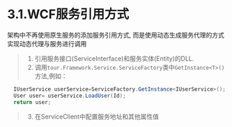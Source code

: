 # 3.1.WCF服务引用方式
架构中不再使用原生服务的添加服务引用方式, 而是使用动态生成服务代理的方式实现动态代理与服务进行调用
>1. 引用服务接口(ServiceInterface)和服务实体(Entity)的DLL.
>2. 调用```tour.Framework.Service.ServiceFactory```类中```GetInstance<T>()```方法,例如：
```java
  IUserService userService=ServiceFactory.GetInstance<IUserService>();
  User user= userService.LoadUser(Id);
  return user;
```
>3. 在ServiceClient中配置服务地址和其他属性值